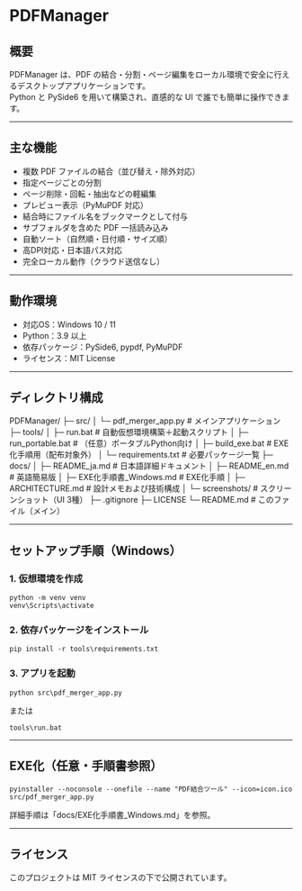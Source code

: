# PDFManager

## 概要
PDFManager は、PDF の結合・分割・ページ編集をローカル環境で安全に行えるデスクトップアプリケーションです。  
Python と PySide6 を用いて構築され、直感的な UI で誰でも簡単に操作できます。

---

## 主な機能
- 複数 PDF ファイルの結合（並び替え・除外対応）  
- 指定ページごとの分割  
- ページ削除・回転・抽出などの軽編集  
- プレビュー表示（PyMuPDF 対応）  
- 結合時にファイル名をブックマークとして付与  
- サブフォルダを含めた PDF 一括読み込み  
- 自動ソート（自然順・日付順・サイズ順）  
- 高DPI対応・日本語パス対応  
- 完全ローカル動作（クラウド送信なし）  

---

## 動作環境
- 対応OS：Windows 10 / 11  
- Python：3.9 以上  
- 依存パッケージ：PySide6, pypdf, PyMuPDF  
- ライセンス：MIT License  

---

## ディレクトリ構成

PDFManager/
├─ src/
│  └─ pdf_merger_app.py          # メインアプリケーション
├─ tools/
│  ├─ run.bat                    # 自動仮想環境構築＋起動スクリプト
│  ├─ run_portable.bat           # （任意）ポータブルPython向け
│  ├─ build_exe.bat              # EXE化手順用（配布対象外）
│  └─ requirements.txt           # 必要パッケージ一覧
├─ docs/
│  ├─ README_ja.md               # 日本語詳細ドキュメント
│  ├─ README_en.md               # 英語簡易版
│  ├─ EXE化手順書_Windows.md    # EXE化手順
│  ├─ ARCHITECTURE.md            # 設計メモおよび技術構成
│  └─ screenshots/               # スクリーンショット（UI 3種）
├─ .gitignore
├─ LICENSE
└─ README.md                     # このファイル（メイン）

---

## セットアップ手順（Windows）

### 1. 仮想環境を作成
```
python -m venv venv
venv\Scripts\activate
```

### 2. 依存パッケージをインストール
```
pip install -r tools\requirements.txt
```

### 3. アプリを起動
```
python src\pdf_merger_app.py
```
または
```
tools\run.bat
```

---

## EXE化（任意・手順書参照）
```
pyinstaller --noconsole --onefile --name "PDF結合ツール" --icon=icon.ico src/pdf_merger_app.py
```

詳細手順は「docs/EXE化手順書_Windows.md」を参照。


---

## ライセンス
このプロジェクトは MIT ライセンスの下で公開されています。
